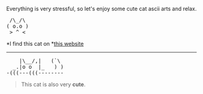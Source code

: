 Everything is very stressful, so let's enjoy some cute cat ascii arts and relax.


 <pre>
 /\_/\
( o.o )
 > ^ <
</pre>

*I find this cat on *[this website](https://www.asciiart.eu/animals/cats)

---
<pre>
    |\__/,|   (`\
  _.|o o  |_   ) )
-(((---(((--------
</pre>

> This cat is also very **cute**.

